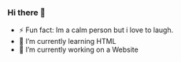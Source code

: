 ### Hi there 👋
- ⚡ Fun fact: Im a calm person but i love to laugh.
- 🌱 I’m currently learning HTML
- 🔭 I’m currently working on a Website
<!--
**SpikaDev/SpikaDev** is a ✨ _special_ ✨ repository because its `README.md` (this file) appears on your GitHub profile.

Here are some ideas to get you started:

- 🔭 I’m currently working on ...
- 🌱 I’m currently learning ...
- 👯 I’m looking to collaborate on ...
- 🤔 I’m looking for help with ...
- 💬 Ask me about ...
- 📫 How to reach me: ...
- 😄 Pronouns: ...
- ⚡ Fun fact: ...
-->
